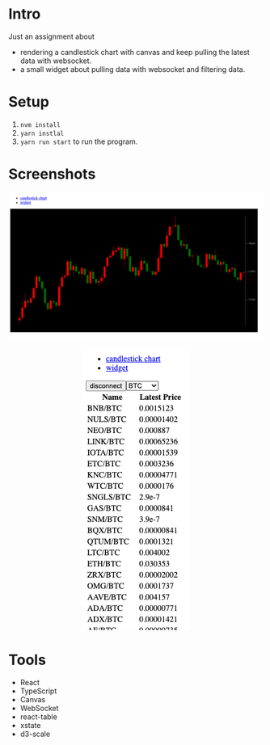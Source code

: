 # Intro

Just an assignment about

- rendering a candlestick chart with canvas and keep pulling the latest data with websocket.
- a small widget about pulling data with websocket and filtering data.

# Setup

1. `nvm install`
2. `yarn instlal`
3. `yarn run start` to run the program.

# Screenshots

<p align="center">
  <img src="https://github.com/zushenyan/candlestick/blob/main/img/candlestick.png">
</p>

<p align="center">
  <img src="https://github.com/zushenyan/candlestick/blob/main/img/widget.png">
</p>

# Tools

- React
- TypeScript
- Canvas
- WebSocket
- react-table
- xstate
- d3-scale
